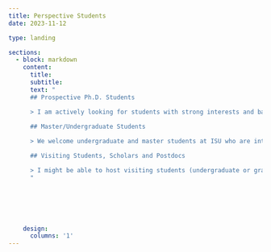 ```yaml
---
title: Perspective Students
date: 2023-11-12

type: landing

sections:
  - block: markdown
    content:
      title: 
      subtitle: 
      text: "
      ## Prospective Ph.D. Students

      > I am actively looking for students with strong interests and backgrounds in working at the intersections of Human Factors and Artificial Intelligence. If you have a background in psychology (engineering psychology/ cognitive modeling/ etc.) and engineering (Industrial Engineering / Electrical Engineering & Computer Science / Mechanical Engineering / Civil Engineering/ etc.), please consider applying to the [Ph.D. program in IMSE or HCI at ISU](https://www.imse.iastate.edu/graduate-program/). In particular, we recommend you select *Human Factors and Ergonomics* or *Human-computer Interaction* as your area of interest and mention Prof. Jundi Liu in your statement.
      
      ## Master/Undergraduate Students

      > We welcome undergraduate and master students at ISU who are interested in our lab to get involved and conduct research. If you are interested in working in human factors/ human-robot interaction/ human-computer interaction/ intelligent transportation systems and connected vehicles, data analytics and machine learning, or UX research/design, feel free to contact me via email with the title 'Prospective Undergraduate/Master Student at ISU' and include the following information: (1) your CV; (2) a copy of your transcripts; (3) a brief description of your background and research interests. We can setup a meeting and discuss potential projects.

      ## Visiting Students, Scholars and Postdocs

      > I might be able to host visiting students (undergraduate or graduate) and scholars depending on research interests and funding situations. Interested individuals please contact me via email with the title “Prospective Visiting Students/Scholars/Postdocs” and include the following information: (1) your CV; (2) a copy of your transcripts (if student); (3) a brief description of your background and research interests; and (4) representative publications or writing samples if available.
      "

 


      

    design:
      columns: '1'
---
```

